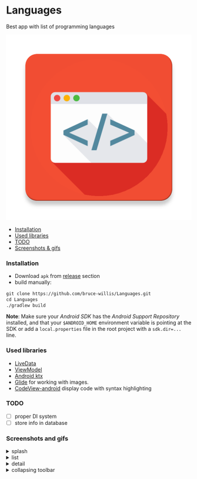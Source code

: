 # Languages
Best app with list of programming languages

<p align="center">
    <img src="app\src\main\ic_launcher-web.png" alt="logo">
</p>

* [Installation](#installation)
* [Used libraries](#used-libraries)
* [TODO](#TODO)
* [Screenshots & gifs](#screenshots-and-gifs)


### Installation
* Download `apk` from [release](https://github.com/bruce-willis/Languages/releases) section
* build manually:
```
git clone https://github.com/bruce-willis/Languages.git
cd Languages
./gradlew build
```

**Note**: Make sure your *Android SDK* has the *Android Support Repository* installed, and that your `$ANDROID_HOME` environment
variable is pointing at the SDK or add a `local.properties` file in the root project with a `sdk.dir=...` line.

### Used libraries  
* [LiveData](https://developer.android.com/topic/libraries/architecture/livedata)
* [ViewModel](https://developer.android.com/topic/libraries/architecture/viewmodel)
* [Android ktx](https://developer.android.com/kotlin/ktx)
* [Glide](https://github.com/bumptech/glide) for working with images.
* [CodeView-android](https://github.com/kbiakov/CodeView-android) display code with syntax highlighting

### TODO
* [ ] proper DI system
* [ ] store info in database

### Screenshots and gifs
<details>
    <summary>splash</summary>
    
<div align="center">

<img max-height="500px" max-width="500px" src="https://i.imgur.com/I0DJn5K.png">

</div>
</details>

<details>
    <summary>list</summary>
    
<div align="center">

<img max-height="500px" max-width="500px" src="https://i.imgur.com/x2SLqHv.png">

</div>
</details>

<details>
    <summary>detail</summary>
    
<div align="center">

<img max-height="500px" max-width="500px" src="https://i.imgur.com/l5zc8Gf.png">

</div>
</details>

<details>
<summary>collapsing toolbar</summary>
    
<div align="center">

<img max-height="500px" max-width="500px" src="https://thumbs.gfycat.com/UnitedLeafyAustralianfurseal-size_restricted.gif">

</div>
 </details>